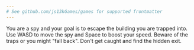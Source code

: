 ```yaml
---
# See github.com/js13kGames/games for supported frontmatter
---
```

You are a spy and your goal is to escape the building you are trapped into.
Use WASD to move the spy and Space to boost your speed.
Beware of the traps or you might "fall back".
Don't get caught and find the hidden exit.